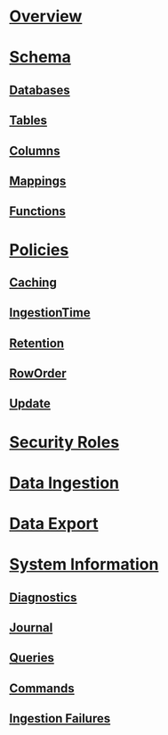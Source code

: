 # [Overview](overview.md)
# [Schema](schema.md)
## [Databases](databases.md)
## [Tables](tables.md)
## [Columns](columns.md)
## [Mappings](mappings.md)
## [Functions](functions.md)
# [Policies](policies.md)
## [Caching](cache_policy.md)
## [IngestionTime](ingestiontime_policy.md)
## [Retention](retention_policy.md)
## [RowOrder](roworder_policy.md)
## [Update](update_policy.md)

# [Security Roles](security_roles.md)
# [Data Ingestion](data_ingest.md)
# [Data Export](data_export.md)
# [System Information](systeminfo.md)
## [Diagnostics](diagnostics.md)
## [Journal](journal.md)
## [Queries](queries.md)
## [Commands](commands.md)
## [Ingestion Failures](ingestionfailures.md)

